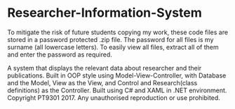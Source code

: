 # Researcher-Information-System
To mitigate the risk of future students copying my work, these code files are stored in a password protected .zip file.
The password for all files is my surname (all lowercase letters). 
To easily view all files, extract all of them and enter the password as required.

A system that displays the relevant data about researcher and their publications. Built in OOP style using Model-View-Controller, with Database and the Model, View as the View, and Control and Research(class definitions) as the Controller. Built using C# and XAML in .NET environment. Copyright PT9301 2017. Any unauthorised reproduction or use prohibited.
